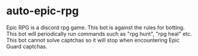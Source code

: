 # auto-epic-rpg
Epic RPG is a discord rpg game.
This bot is against the rules for botting.
This bot will periodically run commands such as "rpg hunt", "rpg heal" etc.
This bot cannot solve captchas so it will stop when encountering Epic Guard captchas.